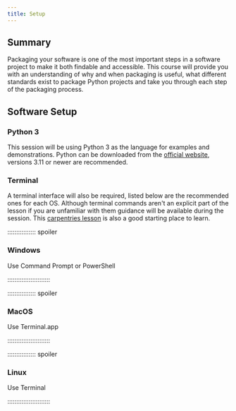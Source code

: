 ```yaml
---
title: Setup
---
```

## Summary

Packaging your software is one of the most important steps in a software project to make it both findable and accessible. This course will provide you with an understanding of why and when packaging is useful, what different standards exist to package Python projects and take you through each step of the packaging process.

## Software Setup

### Python 3

This session will be using Python 3 as the language for examples and demonstrations. 
Python can be downloaded from the [official website](https://www.python.org/downloads/), versions 3.11 or newer are recommended. 

### Terminal

A terminal interface will also be required, listed below are the recommended ones for each OS. 
Although terminal commands aren't an explicit part of the lesson if you are unfamiliar with them guidance will be available during the session. 
This [carpentries lesson](https://swcarpentry.github.io/shell-novice/) is also a good starting place to learn.

:::::::::::::::: spoiler

### Windows

Use Command Prompt or PowerShell

::::::::::::::::::::::::

:::::::::::::::: spoiler

### MacOS

Use Terminal.app

::::::::::::::::::::::::


:::::::::::::::: spoiler

### Linux

Use Terminal

::::::::::::::::::::::::

